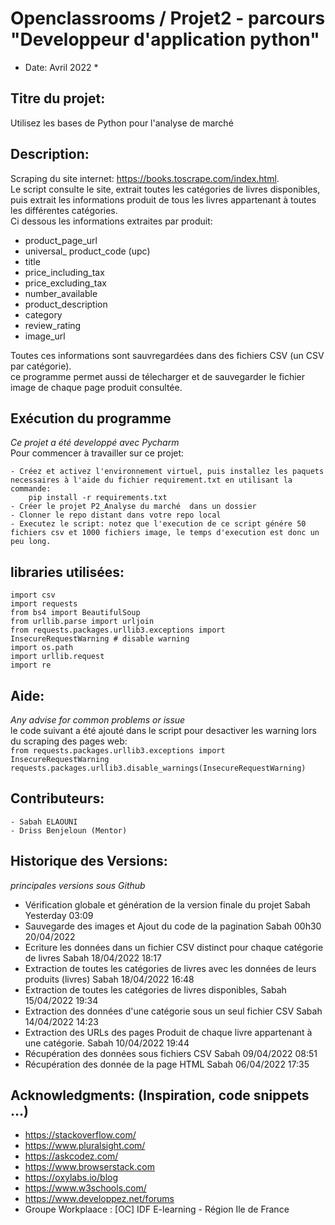 # Openclassrooms / Projet2 - parcours "Developpeur d'application python"

* Date: Avril 2022 *


## Titre du projet:  
Utilisez les bases de Python pour l'analyse de marché

## Description:   
Scraping du site internet: https://books.toscrape.com/index.html.    
Le script consulte le site, extrait toutes les catégories de livres disponibles, puis extrait les informations produit de tous les livres appartenant à toutes les   différentes catégories.   
Ci dessous les informations extraites par produit:
- product_page_url  
- universal_ product_code (upc)  
- title  
- price_including_tax  
- price_excluding_tax  
- number_available  
- product_description  
- category  
- review_rating  
- image_url  

Toutes ces informations sont sauvregardées dans des fichiers CSV (un CSV par catégorie).    
ce programme permet aussi de télecharger et de sauvegarder le fichier image de chaque page produit consultée.  

## Exécution du programme  
*Ce projet a été developpé avec Pycharm*  
Pour commencer à travailler sur ce projet:  

    - Créez et activez l'environnement virtuel, puis installez les paquets necessaires à l'aide du fichier requirement.txt en utilisant la commande:   
        pip install -r requirements.txt  
    - Créer le projet P2_Analyse du marché  dans un dossier   
    - Clonner le repo distant dans votre repo local  
    - Executez le script: notez que l'execution de ce script génére 50 fichiers csv et 1000 fichiers image, le temps d'execution est donc un peu long.  
 
 
 ## libraries utilisées:  
 `import csv`    
 `import requests`    
 `from bs4 import BeautifulSoup`    
 `from urllib.parse import urljoin`    
 `from requests.packages.urllib3.exceptions import InsecureRequestWarning # disable warning`    
 `import os.path`  
 `import urllib.request`  
 `import re` 
   
  ## Aide:  
  *Any advise for common problems or issue*  
  le code suivant a été ajouté dans le script pour desactiver les warning lors du scraping des pages web:  
              `from requests.packages.urllib3.exceptions import InsecureRequestWarning`  
              `requests.packages.urllib3.disable_warnings(InsecureRequestWarning)`  
  
  ## Contributeurs:    
    - Sabah ELAOUNI    
    - Driss Benjeloun (Mentor)  

 ## Historique des Versions:    
 *principales versions sous Github*
  - Vérification globale et génération de la version finale du projet Sabah Yesterday 03:09  
  - Sauvegarde des images et Ajout du code de la pagination Sabah 00h30 20/04/2022  
  - Ecriture les données dans un fichier CSV distinct pour chaque catégorie de livres Sabah 18/04/2022 18:17  
  - Extraction de toutes les catégories de livres avec les données de leurs produits (livres) Sabah 18/04/2022 16:48  
  - Extraction de toutes les catégories de livres disponibles, Sabah 15/04/2022 19:34  
  - Extraction des données d'une catégorie sous un seul fichier CSV Sabah 14/04/2022 14:23  
  - Extraction des URLs des pages Produit de chaque livre appartenant à une catégorie. Sabah 10/04/2022 19:44  
  - Récupération des données sous fichiers CSV Sabah 09/04/2022 08:51  
  - Récupération des donnée de la page HTML Sabah 06/04/2022 17:35  


  ## Acknowledgments: (Inspiration, code snippets ...)  

- https://stackoverflow.com/    
- https://www.pluralsight.com/    
- https://askcodez.com/    
- https://www.browserstack.com    
- https://oxylabs.io/blog    
- https://www.w3schools.com/    
- https://www.developpez.net/forums
- Groupe Workplaace : [OC] IDF E-learning - Région Ile de France    



